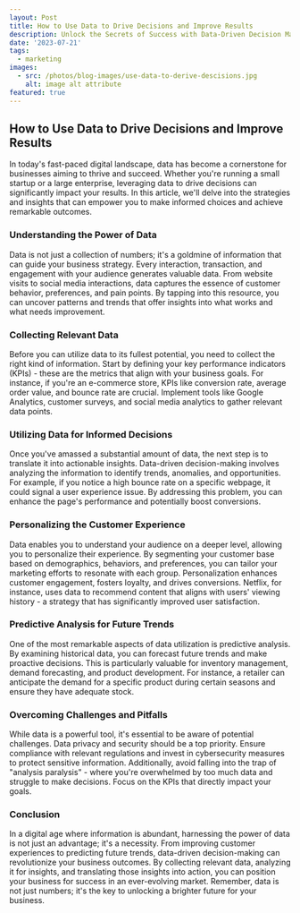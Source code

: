 ```yaml
---
layout: Post
title: How to Use Data to Drive Decisions and Improve Results
description: Unlock the Secrets of Success with Data-Driven Decision Making! 📊🚀 Dive into our latest article to discover how leveraging data can transform your business strategies and boost results. From personalized customer experiences to predicting future trends, learn how to harness the power of data for unparalleled success. Don't miss out on this game-changing insight!
date: '2023-07-21'
tags:
  - marketing
images:
  - src: /photos/blog-images/use-data-to-derive-descisions.jpg
    alt: image alt attribute
featured: true
---
```


## How to Use Data to Drive Decisions and Improve Results

In today's fast-paced digital landscape, data has become a cornerstone for businesses aiming to thrive and succeed. Whether you're running a small startup or a large enterprise, leveraging data to drive decisions can significantly impact your results. In this article, we'll delve into the strategies and insights that can empower you to make informed choices and achieve remarkable outcomes.

### Understanding the Power of Data

Data is not just a collection of numbers; it's a goldmine of information that can guide your business strategy. Every interaction, transaction, and engagement with your audience generates valuable data. From website visits to social media interactions, data captures the essence of customer behavior, preferences, and pain points. By tapping into this resource, you can uncover patterns and trends that offer insights into what works and what needs improvement.

### Collecting Relevant Data

Before you can utilize data to its fullest potential, you need to collect the right kind of information. Start by defining your key performance indicators (KPIs) - these are the metrics that align with your business goals. For instance, if you're an e-commerce store, KPIs like conversion rate, average order value, and bounce rate are crucial. Implement tools like Google Analytics, customer surveys, and social media analytics to gather relevant data points.

### Utilizing Data for Informed Decisions

Once you've amassed a substantial amount of data, the next step is to translate it into actionable insights. Data-driven decision-making involves analyzing the information to identify trends, anomalies, and opportunities. For example, if you notice a high bounce rate on a specific webpage, it could signal a user experience issue. By addressing this problem, you can enhance the page's performance and potentially boost conversions.

### Personalizing the Customer Experience

Data enables you to understand your audience on a deeper level, allowing you to personalize their experience. By segmenting your customer base based on demographics, behaviors, and preferences, you can tailor your marketing efforts to resonate with each group. Personalization enhances customer engagement, fosters loyalty, and drives conversions. Netflix, for instance, uses data to recommend content that aligns with users' viewing history - a strategy that has significantly improved user satisfaction.

### Predictive Analysis for Future Trends

One of the most remarkable aspects of data utilization is predictive analysis. By examining historical data, you can forecast future trends and make proactive decisions. This is particularly valuable for inventory management, demand forecasting, and product development. For instance, a retailer can anticipate the demand for a specific product during certain seasons and ensure they have adequate stock.

### Overcoming Challenges and Pitfalls

While data is a powerful tool, it's essential to be aware of potential challenges. Data privacy and security should be a top priority. Ensure compliance with relevant regulations and invest in cybersecurity measures to protect sensitive information. Additionally, avoid falling into the trap of "analysis paralysis" - where you're overwhelmed by too much data and struggle to make decisions. Focus on the KPIs that directly impact your goals.

### Conclusion

In a digital age where information is abundant, harnessing the power of data is not just an advantage; it's a necessity. From improving customer experiences to predicting future trends, data-driven decision-making can revolutionize your business outcomes. By collecting relevant data, analyzing it for insights, and translating those insights into action, you can position your business for success in an ever-evolving market. Remember, data is not just numbers; it's the key to unlocking a brighter future for your business.